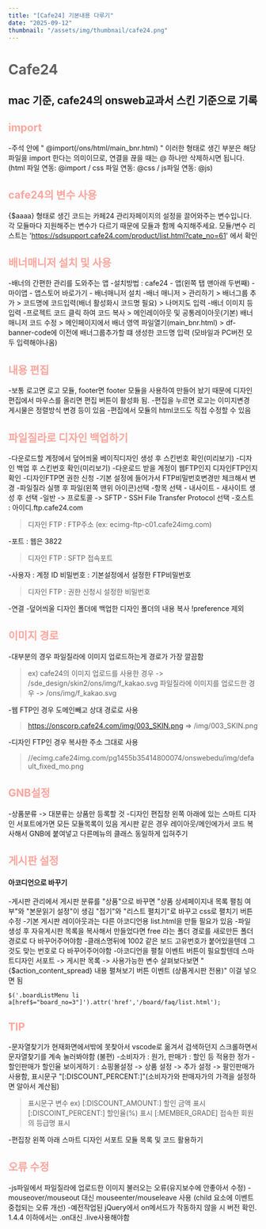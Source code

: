 ```yaml
---
title: "[Cafe24] 기본내용 다루기"
date: "2025-09-12"
thumbnail: "/assets/img/thumbnail/cafe24.png"
---
```

# <span style="color:#616161; font-weight:bold;">Cafe24</span>
mac 기준, cafe24의 onsweb교과서 스킨 기준으로 기록
---

## <span style="color:#ffa59c; font-weight:bold;">import</span>
-주석 안에 " @import(/ons/html/main_bnr.html) " 이러한 형태로 생긴 부분은 해당 파일을 import 한다는 의미이므로, 연결을 끊을 때는 @ 하나만 삭제하시면 됩니다.
(html 파일 연동: @import / css 파일 연동: @css / js파일 연동: @js)

## <span style="color:#ffa59c; font-weight:bold;">cafe24의 변수 사용</span>
{$aaaa} 형태로 생긴 코드는 카페24 관리자페이지의 설정을 끌어와주는 변수입니다. 
각 모듈마다 지원해주는 변수가 다르기 때문에 모듈과 함께 숙지해주세요.
모듈/변수 리스트는 'https://sdsupport.cafe24.com/product/list.html?cate_no=61' 에서 확인

## <span style="color:#ffa59c; font-weight:bold;">배너매니저 설치 및 사용</span>
-배너의 간편한 관리를 도와주는 앱
-설치방법 : cafe24 - 앱(왼쪽 탭 맨아래 두번째) - 마이앱 - 앱스토어 바로가기 - 배너매니저 설치
-배너 매니저 > 관리하기 > 배너그룹 추가 > 코드명에 코드입력(배너 활성화시 코드명 필요) > 나머지도 입력
-배너 이미지 등 입력
-프로젝트 코드 클릭 하여 코드 복사 > 메인레이아웃 및 공통레이아웃(기본) 배너매니저 코드 수정 > 메인페이지에서 배너 영역 파일열기(main_bnr.html) >
df-banner-code에 이전에 배너그룹추가할 떄 생성한 코드명 입력 (모바일과 PC버전 모두 입력해야나옴)


## <span style="color:#ffa59c; font-weight:bold;">내용 편집</span>
-보통 로고면 로고 모듈, footer면 footer 모듈을 사용하여 만들어 놨기 때문에 디자인 편집에서 마우스를 올리면 편집 버튼이 활성화 됨.
-편집을 누르면 로고는 이미지변경 게시물은 정렬방식 변경 등이 있음
-편집에서 모듈의 html코드도 직접 수정할 수 있음

## <span style="color:#ffa59c; font-weight:bold;">파일질라로 디자인 백업하기</span>
-다운로드할 계정에서 덮어씌울 베이직디자인 생성 후 스킨번호 확인(미리보기)
-디자인 백업 후 스킨번호 확인(미리보기)
-다운로드 받을 계정이 웹FTP인지 디자인FTP인지 확인
-디자인FTP면 권한 신청
-기본 설정에 들어가서 FTP비밀번호변경만 체크해서 변경
-파일질라 실행 후 파일(왼쪽 맨위 아이콘)선택
-항목 선택 - 내사이트 - 새사이트 생성 후 선택
-일반 -> 프로토콜 -> SFTP - SSH File Transfer Protocol 선택
-호스트 : 아이디.ftp.cafe24.com
>디자인 FTP : FTP주소 (ex: ecimg-ftp-c01.cafe24img.com)

-포트 : 웹은 3822
>디자인 FTP : SFTP 접속포트 

-사용자 : 계정 ID
비밀번호 : 기본설정에서 설정한 FTP비밀번호
>디자인 FTP : 권한 신청시 설정한 비밀번호

-연결 
-덮어씌울 디자인 폴더에 백업한 디자인 폴더의 내용 복사 !preference 제외

## <span style="color:#ffa59c; font-weight:bold;">이미지 경로</span>
-대부분의 경우 파일질라에 이미지 업로드하는게 경로가 가장 깔끔함
>ex) cafe24의 이미지 업로드를 사용한 경우 -> /sde_design/skin2/ons/img/f_kakao.svg 
     파일질라에 이미지를 업로드한 경우 -> /ons/img/f_kakao.svg


-웹 FTP인 경우 도메인빼고 상대 경로로 사용
>https://onscorp.cafe24.com/img/003_SKIN.png => /img/003_SKIN.png

-디자인 FTP인 경우 복사한 주소 그대로 사용
>//ecimg.cafe24img.com/pg1455b35414800074/onswebedu/img/default_fixed_mo.png

## <span style="color:#ffa59c; font-weight:bold;">GNB설정</span>
-상품분류 -> 대분류는 상품만 등록할 것
-디자인 편집창 왼쪽 아래에 있는 스마트 디자인 서포트에가면 모든 모듈목록이 있음 게시판 같은 경우 레이아웃/메인에가서 코드 복사해서 GNB에 붙여넣고 다른메뉴의 클래스 동일하게 입혀주기

## <span style="color:#ffa59c; font-weight:bold;">게시판 설정</span>

#### 아코디언으로 바꾸기
-게시판 관리에서 게시판 분류를 "상품"으로 바꾸면 "상품 상세페이지내 목록 펼침 여부"와 "본문읽기 설정"이 생김 "접기"와 "리스트 펼치기"로 바꾸고 css로 펼치기 버튼 수정
-기본 게시판 레이아웃과는 다른 아코디언용 list.html을 만들 필요가 있음
-파일 생성 후 자유게시판 목록을 복사해서 만들었다면 free 라는 폴더 경로를 새로만든 폴더 경로로 다 바꾸어주어야함
-클래스명뒤에 1002 같은 보드 고유번호가 붙어있을텐데 그것도 맞는 번호로 다 바꾸어주어야함
-아코디언을 펼칠 이벤트 버튼이 필요할텐데 스마트디자인 서포트 -> 게시판 목록 -> 사용가능한 변수 살펴보다보면 "{$action_content_spread}	내용 펼쳐보기 버튼 이벤트 (상품게시판 전용)" 이걸 넣으면 됨

```
$('.boardListMenu li a[href$="board_no=3"]').attr('href','/board/faq/list.html');
```
## <span style="color:#ffa59c; font-weight:bold;">TIP</span>
-문자열찾기가 현재화면에서밖에 못찾아서 vscode로 옮겨서 검색하던지 스크롤하면서 문자열찾기를 계속 눌러봐야함 (불편)
-소비자가 : 원가, 판매가 : 할인 등 적용한 정가
-할인판매가 할인율 보이게하기 : 쇼핑몰설정 -> 상품 설정 -> 추가 설정 -> 팔인판매가 사용함, 표시문구 "[:DISCOUNT_PERCENT:]"(소비자가와 판매자가의 가격을 설정하면 알아서 계산됨)
>표시문구 변수 ex)
[:DISCOUNT_AMOUNT:] 할인 금액 표시
[:DISCOINT_PERCENT:] 할인율(%) 표시
[:MEMBER_GRADE] 접속한 회원의 등급명 표시

-편집창 왼쪽 아래 스마트 디자인 서포트 모듈 목록 및 코드 활용하기


## <span style="color:#ffa59c; font-weight:bold;">오류 수정</span>
-js파일에서 파일질라에 업로드한 이미지 불러오는 오류(유지보수에 안좋아서 수정)
-mouseover/mouseout 대신 mouseenter/mouseleave 사용 (child 요소에 이벤트 중첩되는 오류 개선)
-예전작업된 jQuery에서 on메서드가 작동하지 않을 시 버전 확인. 1.4.4 이하에서는 .on대신 .live사용해야함

